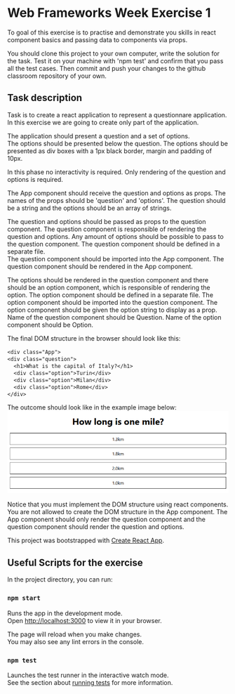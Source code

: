 # Web Frameworks Week Exercise 1

To goal of this exercise is to practise and demonstrate you skills in react component basics and passing
data to components via props.

You should clone this project to your own computer, write the solution for the task. Test it on your machine with 'npm test' and confirm that you pass all the test cases. Then commit and push your changes to the github classroom repository of your own.

## Task description

Task is to create a react application to represent a questionnare application. In this exercise
we are going to create only part of the application.

The application should present a question and a set of options.  
The options should be presented below the question.
The options should be presented as div boxes with a 1px black border, margin and padding of 10px.

In this phase no interactivity is required. Only rendering of the question and options is required.

The App component should receive the question and options as props. The names
of the props should be 'question' and 'options'. The question should be a string and the options
should be an array of strings.

The question and options should be passed as props to the question component. The question component is
responsible of rendering the question and options.
Any amount of options should be possible to pass to the question component.
The question component should be defined in a separate file.  
The question component should be imported into the App component.
The question component should be rendered in the App component.

The options should be rendered in the question component and there should be an option component, which
is responsible of rendering the option. The option component should be defined in a separate file.
The option component should be imported into the question component.
The option component should be given the option string to display as a prop.
Name of the question component should be Question.
Name of the option component should be Option.

The final DOM structure in the browser should look like this:

```
<div class="App">
<div class="question">
  <h1>What is the capital of Italy?</h1>
  <div class="option">Turin</div>
  <div class="option">Milan</div>
  <div class="option">Rome</div>
</div>
```

The outcome should look like in the example image below:
![Image of the application when completed](Example.png)

Notice that you must implement the DOM structure using react components. You are not allowed to
create the DOM structure in the App component. The App component should only render the question component
and the question component should render the question and options.

This project was bootstrapped with [Create React App](https://github.com/facebook/create-react-app).

## Useful Scripts for the exercise

In the project directory, you can run:

### `npm start`

Runs the app in the development mode.\
Open [http://localhost:3000](http://localhost:3000) to view it in your browser.

The page will reload when you make changes.\
You may also see any lint errors in the console.

### `npm test`

Launches the test runner in the interactive watch mode.\
See the section about [running tests](https://facebook.github.io/create-react-app/docs/running-tests) for more information.
